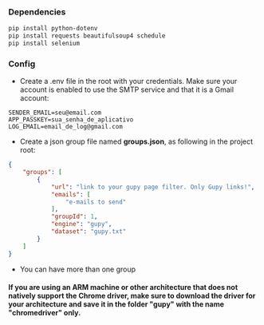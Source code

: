### Dependencies
``` BASH
pip install python-dotenv
pip install requests beautifulsoup4 schedule
pip install selenium
```


### Config
* Create a .env file in the root with your credentials. Make sure your account is enabled to use the SMTP service and that it is a Gmail account:

``` RAW
SENDER_EMAIL=seu@email.com
APP_PASSKEY=sua_senha_de_aplicativo
LOG_EMAIL=email_de_log@gmail.com
```

* Create a json group file named __groups.json__, as following in the project root:

``` JSON
{
    "groups": [
        {
            "url": "link to your gupy page filter. Only Gupy links!",
            "emails": [
                "e-mails to send"
            ],
            "groupId": 1, 
            "engine": "gupy",
            "dataset": "gupy.txt"
        }
    ]
}
```
* You can have more than one group

#### If you are using an ARM machine or other architecture that does not natively support the Chrome driver, make sure to download the driver for your architecture and save it in the folder "gupy" with the name "chromedriver" only.
